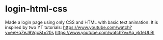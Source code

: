 # login-html-css
Made a login page using only CSS and HTML with basic text animation. It is inspired by two YT tutorials:
https://www.youtube.com/watch?v=eeHqZeJ9Vqc&t=20s
https://www.youtube.com/watch?v=Aq_yk1eULBI
